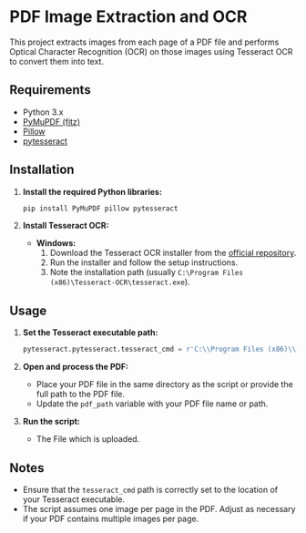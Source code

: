 # PDF Image Extraction and OCR

This project extracts images from each page of a PDF file and performs Optical Character Recognition (OCR) on those images using Tesseract OCR to convert them into text.

## Requirements

- Python 3.x
- [PyMuPDF (fitz)](https://pymupdf.readthedocs.io/en/latest/)
- [Pillow](https://pillow.readthedocs.io/en/stable/)
- [pytesseract](https://pypi.org/project/pytesseract/)

## Installation

1. **Install the required Python libraries:**

   ```sh
   pip install PyMuPDF pillow pytesseract
   ```

2. **Install Tesseract OCR:**

   - **Windows:**
     1. Download the Tesseract OCR installer from the [official repository](https://github.com/tesseract-ocr/tesseract).
     2. Run the installer and follow the setup instructions.
     3. Note the installation path (usually `C:\Program Files (x86)\Tesseract-OCR\tesseract.exe`).

   
## Usage

1. **Set the Tesseract executable path:**
   ```python
   pytesseract.pytesseract.tesseract_cmd = r'C:\\Program Files (x86)\\Tesseract-OCR\\tesseract.exe'  # Update this path if necessary
   ```

2. **Open and process the PDF:**
   - Place your PDF file in the same directory as the script or provide the full path to the PDF file.
   - Update the `pdf_path` variable with your PDF file name or path.

3. **Run the script:**
    - The File which is uploaded.
      
## Notes

- Ensure that the `tesseract_cmd` path is correctly set to the location of your Tesseract executable.
- The script assumes one image per page in the PDF. Adjust as necessary if your PDF contains multiple images per page.

